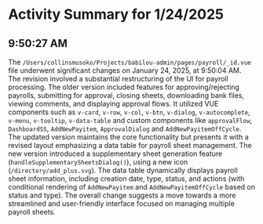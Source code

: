 # Activity Summary for 1/24/2025

## 9:50:27 AM
The `/Users/collinsmusoko/Projects/babilou-admin/pages/payroll/_id.vue` file underwent significant changes on January 24, 2025, at 9:50:04 AM.  The revision involved a substantial restructuring of the UI for payroll processing.  The older version included features for approving/rejecting payrolls, submitting for approval, closing sheets, downloading bank files, viewing comments, and displaying approval flows. It utilized VUE components such as `v-card`, `v-row`, `v-col`, `v-btn`, `v-dialog`, `v-autocomplete`, `v-menu`, `v-tooltip`, `v-data-table` and custom components like `approvalFlow`, `DashboardSS`, `AddNewPayitem`, `ApprovalDialog` and `AddNewPayitemOffCycle`.  The updated version maintains the core functionality but presents it with a revised layout emphasizing a data table for payroll sheet management.  The new version introduced a supplementary sheet generation feature (`handleSupplementarySheetsDialog()`), using a new icon (`/directory/add_plus.svg`).  The data table dynamically displays payroll sheet information, including creation date, type, status, and actions (with conditional rendering of `AddNewPayitem` and `AddNewPayitemOffCycle` based on status and type).  The overall change suggests a move towards a more streamlined and user-friendly interface focused on managing multiple payroll sheets.
